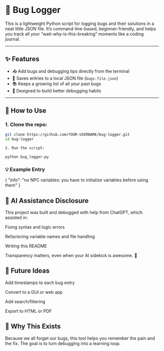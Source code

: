 # 🐞 Bug Logger

This is a lightweight Python script for logging bugs and their solutions in a neat little JSON file. It’s command-line-based, beginner-friendly, and helps you track all your “wait-why-is-this-breaking” moments like a coding journal.

---

## ✨ Features

- 📥 Add bugs and debugging tips directly from the terminal
- 💾 Saves entries to a local JSON file (`bugs-file.json`)
- 📚 Keeps a growing list of all your past bugs
- 🧠 Designed to build better debugging habits

---

## 🐍 How to Use

### 1. Clone the repo:
   ```bash
   git clone https://github.com/YOUR-USERNAME/bug-logger.git
   cd bug-logger
   
   2. Run the script:

python bug_logger.py

```
### 💡 Example Entry
{
  "info": "no NPC variables: you have to initialize variables before using them"
}

## 🤖 AI Assistance Disclosure
This project was built and debugged with help from ChatGPT, which assisted in:

Fixing syntax and logic errors

Refactoring variable names and file handling

Writing this README

Transparency matters, even when your AI sidekick is awesome. 🤝

## 🔧 Future Ideas
Add timestamps to each bug entry

Convert to a GUI or web app

Add search/filtering

Export to HTML or PDF

## 🧠 Why This Exists
Because we all forget our bugs, this tool helps you remember the pain and the fix. The goal is to turn debugging into a learning loop.
